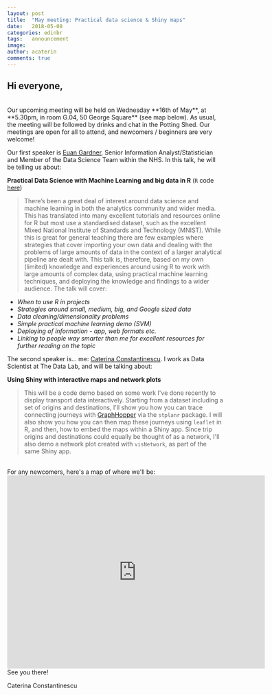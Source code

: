 ```yaml
---
layout: post
title:  "May meeting: Practical data science & Shiny maps"
date:   2018-05-08
categories: edinbr
tags:   announcement
image:
author: acaterin
comments: true
---
```












## Hi everyone,
<br/>
Our upcoming meeting will be held on Wednesday **16th of May**, at **5.30pm, in room G.04, 50 George Square** (see map below). As usual, the meeting will be followed by drinks and chat in the Potting Shed. Our meetings are open for all to attend, and newcomers / beginners are very welcome!

Our first speaker is [Euan Gardner](https://www.linkedin.com/in/euan-gardner-86496613b/), Senior Information Analyst/Statistician and Member of the Data Science Team within the NHS. In this talk, he will be telling us about:

**Practical Data Science with Machine Learning and big data in R** (`R` code [here](https://github.com/EdinbR/edinbr-talks/blob/master/2018-05-16/EuanGardner_PracticalDataScience.R))<br/>

>There’s been a great deal of interest around data science and machine learning in both the analytics community and wider media. This has translated into many excellent tutorials and resources online for R but most use a standardised dataset, such as the excellent Mixed National Institute of Standards and Technology (MNIST). While this is great for general teaching there are few examples where strategies that cover importing your own data and dealing with the problems of large amounts of data in the context of a larger analytical pipeline are dealt with. This talk is, therefore, based on my own (limited) knowledge and experiences around using R to work with large amounts of complex data, using practical machine learning techniques, and deploying the knowledge and findings to a wider audience. The talk will cover:

* _When to use R in projects_
* _Strategies around small, medium, big, and Google sized data_
* _Data cleaning/dimensionality problems_
* _Simple practical machine learning demo (SVM)_
* _Deploying of information - app, web formats etc._
* _Linking to people way smarter than me for excellent resources for further reading on the topic_


The second speaker is... me: [Caterina Constantinescu](https://www.linkedin.com/in/alexandra-caterina-constantinescu-8168355a/). I work as Data Scientist at The Data Lab, and will be talking about:

**Using Shiny with interactive maps and network plots**<br/>

>This will be a code demo based on some work I've done recently to display transport data interactively. Starting from a dataset including a set of origins and destinations, I'll show you how you can trace connecting journeys with [GraphHopper](https://www.graphhopper.com/) via the `stplanr` package. I will also show you how you can then map these journeys using `leaflet` in R, and then, how to embed the maps within a Shiny app. Since trip origins and destinations could equally be thought of as a network, I'll also demo a network plot created with `visNetwork`, as part of the same Shiny app.




<br>
For any newcomers, here's a map of where we'll be:

<iframe src="https://www.google.com/maps/embed?pb=!1m18!1m12!1m3!1d2234.3225349859604!2d-3.1893184837905904!3d55.943781480604905!2m3!1f0!2f0!3f0!3m2!1i1024!2i768!4f13.1!3m3!1m2!1s0x4887c7839e9c711d%3A0x998c11ef90792a87!2s50+George+Square%2C+Edinburgh+EH8+9JU!5e0!3m2!1sen!2suk!4v1510087562281" width="600" height="450" frameborder="0" style="border:0" allowfullscreen></iframe>

<br>
See you there!

Caterina Constantinescu
